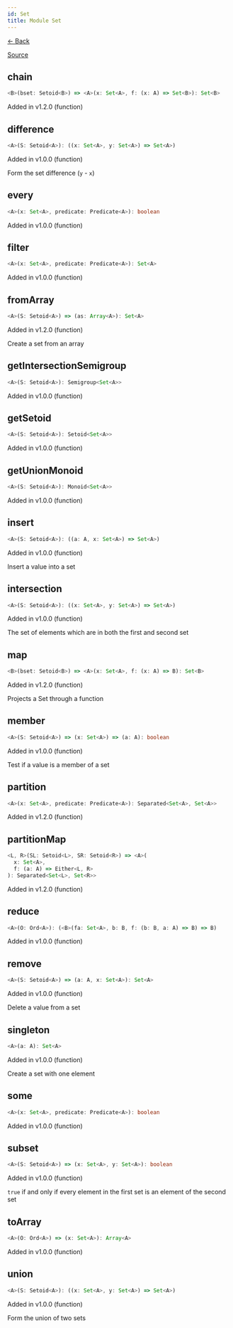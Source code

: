 ```yaml
---
id: Set
title: Module Set
---
```


[← Back](.)

[Source](https://github.com/gcanti/fp-ts/blob/master/src/Set.ts)

## chain

```ts
<B>(bset: Setoid<B>) => <A>(x: Set<A>, f: (x: A) => Set<B>): Set<B>
```

Added in v1.2.0 (function)

## difference

```ts
<A>(S: Setoid<A>): ((x: Set<A>, y: Set<A>) => Set<A>)
```

Added in v1.0.0 (function)

Form the set difference (`y` - `x`)

## every

```ts
<A>(x: Set<A>, predicate: Predicate<A>): boolean
```

Added in v1.0.0 (function)

## filter

```ts
<A>(x: Set<A>, predicate: Predicate<A>): Set<A>
```

Added in v1.0.0 (function)

## fromArray

```ts
<A>(S: Setoid<A>) => (as: Array<A>): Set<A>
```

Added in v1.2.0 (function)

Create a set from an array

## getIntersectionSemigroup

```ts
<A>(S: Setoid<A>): Semigroup<Set<A>>
```

Added in v1.0.0 (function)

## getSetoid

```ts
<A>(S: Setoid<A>): Setoid<Set<A>>
```

Added in v1.0.0 (function)

## getUnionMonoid

```ts
<A>(S: Setoid<A>): Monoid<Set<A>>
```

Added in v1.0.0 (function)

## insert

```ts
<A>(S: Setoid<A>): ((a: A, x: Set<A>) => Set<A>)
```

Added in v1.0.0 (function)

Insert a value into a set

## intersection

```ts
<A>(S: Setoid<A>): ((x: Set<A>, y: Set<A>) => Set<A>)
```

Added in v1.0.0 (function)

The set of elements which are in both the first and second set

## map

```ts
<B>(bset: Setoid<B>) => <A>(x: Set<A>, f: (x: A) => B): Set<B>
```

Added in v1.2.0 (function)

Projects a Set through a function

## member

```ts
<A>(S: Setoid<A>) => (x: Set<A>) => (a: A): boolean
```

Added in v1.0.0 (function)

Test if a value is a member of a set

## partition

```ts
<A>(x: Set<A>, predicate: Predicate<A>): Separated<Set<A>, Set<A>>
```

Added in v1.2.0 (function)

## partitionMap

```ts
<L, R>(SL: Setoid<L>, SR: Setoid<R>) => <A>(
  x: Set<A>,
  f: (a: A) => Either<L, R>
): Separated<Set<L>, Set<R>>
```

Added in v1.2.0 (function)

## reduce

```ts
<A>(O: Ord<A>): (<B>(fa: Set<A>, b: B, f: (b: B, a: A) => B) => B)
```

Added in v1.0.0 (function)

## remove

```ts
<A>(S: Setoid<A>) => (a: A, x: Set<A>): Set<A>
```

Added in v1.0.0 (function)

Delete a value from a set

## singleton

```ts
<A>(a: A): Set<A>
```

Added in v1.0.0 (function)

Create a set with one element

## some

```ts
<A>(x: Set<A>, predicate: Predicate<A>): boolean
```

Added in v1.0.0 (function)

## subset

```ts
<A>(S: Setoid<A>) => (x: Set<A>, y: Set<A>): boolean
```

Added in v1.0.0 (function)

`true` if and only if every element in the first set is an element of the second set

## toArray

```ts
<A>(O: Ord<A>) => (x: Set<A>): Array<A>
```

Added in v1.0.0 (function)

## union

```ts
<A>(S: Setoid<A>): ((x: Set<A>, y: Set<A>) => Set<A>)
```

Added in v1.0.0 (function)

Form the union of two sets
